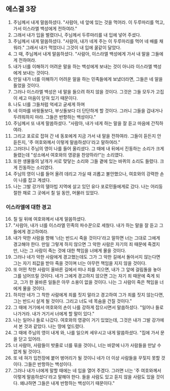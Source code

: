 ## 에스겔 3장

1. 주님께서 내게 말씀하셨다. "사람아, 네 앞에 있는 것을 먹어라. 이 두루마리를 먹고, 가서 이스라엘 백성에게 전하여라."
2. 그래서 내가 입을 벌렸더니, 주님께서 두루마리를 내 입에 넣어 주셨다.
3. 주님께서 내게 말씀하셨다. "사람아, 내가 네게 주는 이 두루마리를 먹어 네 배를 채워라." 그래서 내가 먹었더니 그것이 내 입에 꿀같이 달았다.
4. 그 때, 주님께서 내게 말씀하셨다. "사람아, 이스라엘 백성에게 가서 내 말을 그들에게 전하여라.
5. 내가 너를 이해하기 어려운 말을 하는 백성에게 보내는 것이 아니라 이스라엘 백성에게 보내는 것이다.
6. 만일 내가 너를 이해하기 어려운 말을 하는 민족들에게 보냈더라면, 그들은 네 말을 들었을 것이다.
7. 그러나 이스라엘 백성은 네 말을 들으려 하지 않을 것이다. 그것은 그들 모두가 고집이 세고 마음이 닫혀 있기 때문이다.
8. 나도 너를 그들처럼 억세고 굳세게 하며
9. 네 이마를 바윗돌보다, 부싯돌보다 더 단단하게 할 것이다. 그러니 그들을 겁내거나 두려워하지 마라. 그들은 반항하는 백성이다."
10. 주님께서 또 내게 말씀하셨다. "사람아, 내가 네게 하는 말을 잘 듣고 마음에 간직하여라.
11. 그리고 포로로 잡혀 간 네 동포에게 지금 가서 내 말을 전하여라. 그들이 듣든지 안 듣든지, '주 여호와께서 이렇게 말씀하셨다'라고 말하여라."
12. 그러더니 주님의 영이 나를 들어 올리셨다. 그 때에 내 뒤에서 진동하는 소리가 크게 들렸는데 "성소에서 여호와의 영광을 찬양하라!"는 소리였다.
13. 또한 생물들의 날개가 서로 맞닿는 소리와 그들 곁에 있는 바퀴의 소리도 들렸다. 크게 진동하는 소리였다.
14. 주님의 영이 나를 들어 올려 데리고 가실 때 괴롭고 불안했으나, 여호와의 강력한 손이 나를 잡고 계셨다.
15. 나는 그발 강가의 델아빕 지역에 살고 있던 유다 포로민들에게로 갔다. 나는 어리둥절한 채로 그 곳에서 칠 일 동안, 머물러 있었다.
### 이스라엘에 대한 경고
16. 칠 일 뒤에 여호와께서 내게 말씀하셨다.
17. "사람아, 내가 너를 이스라엘 민족의 파수꾼으로 세웠다. 내가 하는 말을 잘 듣고 그들에게 경고하여라.
18. 내가 악한 사람을 향해 '너는 반드시 죽을 것이다'라고 말하면 너는 그대로 그에게 경고해야 한다. 만일 그렇게 하지 않으면 그 악한 사람은 자기의 죄 때문에 죽겠지만, 나는 그 사람이 죽는 것에 대한 책임을 너에게 물을 것이다.
19. 그러나 네가 악한 사람에게 경고했는데도 그가 그 악한 길에서 돌아서지 않는다면 그는 자기 죄값을 받아 죽을 것이며 너는 아무런 책임을 지지 않을 것이다.
20. 또 어떤 착한 사람이 올바른 길에서 떠나 죄를 지으면, 내가 그 앞에 걸림돌을 놓아 그를 넘어뜨릴 것이다. 네가 그에게 경고하지 않으면 그는 자기 죄 때문에 죽게 되고, 그가 한 올바른 일들은 아무 소용이 없을 것이다. 나는 그 사람이 죽은 책임을 너에게 물을 것이다.
21. 하지만 네가 그 착한 사람에게 죄를 짓지 말라고 경고하여 그가 죄를 짓지 않는다면, 그는 반드시 살게 될 것이다. 그리고 너도 네 목숨을 건질 것이다."
22. 그 때에 거기에서 여호와의 손이 나를 강하게 잡으시면서 말씀하셨다. "일어나 들로 나가거라. 내가 거기서 너에게 할 말이 있다."
23. 나는 일어나 들로 나갔다. 여호와의 영광이 거기 있었는데, 그것은 내가 그발 강가에서 본 것과 같았다. 나는 땅에 엎드렸다.
24. 그 때에 주님의 영이 내게 와, 나를 일으켜 세우시고 내게 말씀하셨다. "집에 가서 문을 닫고 있어라.
25. 너 사람아, 사람들이 밧줄로 너를 묶을 것이니, 너는 바깥에 나가 사람들을 만날 수 없게 될 것이다.
26. 또 네 혀가 입천장에 붙어 벙어리가 될 것이니 네가 더 이상 사람들을 꾸짖지 못할 것이다. 그들은 반항하는 백성이다.
27. 그러나 내가 너에게 말할 때에는 네 입을 열어 주겠다. 그러면 너는 '주 여호와께서 이렇게 말씀하셨다'라고 말해야 한다. 들을 사람도 있고 듣지 않을 사람도 있을 것이다. 왜냐하면 그들은 내게 반항하는 백성이기 때문이다."